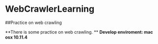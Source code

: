 # WebCrawlerLearning
##Practice on web crawling

**There is some practice on web crawling. **
**Develop enviroment: mac osx 10.11.4**
